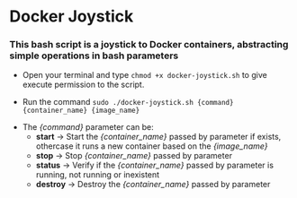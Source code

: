 # Docker Joystick

### This bash script is a joystick to Docker containers, abstracting simple operations in bash parameters

- Open your terminal and type ```chmod +x docker-joystick.sh``` to give execute permission to the script.

- Run the command ```sudo ./docker-joystick.sh {command} {container_name} {image_name}```

* The *{command}* parameter can be:
    - **start** -> Start the *{container_name}* passed by parameter if exists, othercase it runs a new container based on the *{image_name}*
    - **stop** -> Stop *{container_name}* passed by parameter
    - **status** -> Verify if the *{container_name}* passed by parameter is running, not running or inexistent
    - **destroy** -> Destroy the *{container_name}* passed by parameter


